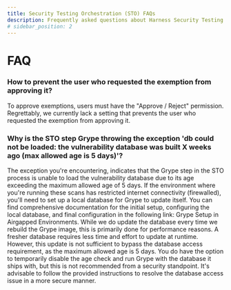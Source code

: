 ```yaml
---
title: Security Testing Orchestration (STO) FAQs
description: Frequently asked questions about Harness Security Testing Orchestration (STO).
# sidebar_position: 2
---
```

# FAQ


### How to prevent the user who requested the exemption from approving it?

To approve exemptions, users must have the "Approve / Reject" permission. Regrettably, we currently lack a setting that prevents the user who requested the exemption from approving it.

### Why is the STO step Grype throwing the exception 'db could not be loaded: the vulnerability database was built X weeks ago (max allowed age is 5 days)'?

The exception you're encountering, indicates that the Grype step in the STO process is unable to load the vulnerability database due to its age exceeding the maximum allowed age of 5 days. If the environment where you're running these scans has restricted internet connectivity (firewalled), you'll need to set up a local database for Grype to update itself. You can find comprehensive documentation for the initial setup, configuring the local database, and final configuration in the following link: Grype Setup in Airgapped Environments.
While we do update the database every time we rebuild the Grype image, this is primarily done for performance reasons. A fresher database requires less time and effort to update at runtime. However, this update is not sufficient to bypass the database access requirement, as the maximum allowed age is 5 days. You do have the option to temporarily disable the age check and run Grype with the database it ships with, but this is not recommended from a security standpoint. It's advisable to follow the provided instructions to resolve the database access issue in a more secure manner.
